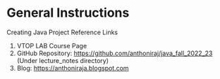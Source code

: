 # General Instructions
Creating Java Project Reference Links
1. VTOP LAB Course Page
2. GitHub Repository: 
    https://github.com/anthoniraj/java_fall_2022_23
    (Under lecture_notes directory)
3. Blog: https://anthoniraja.blogspot.com
